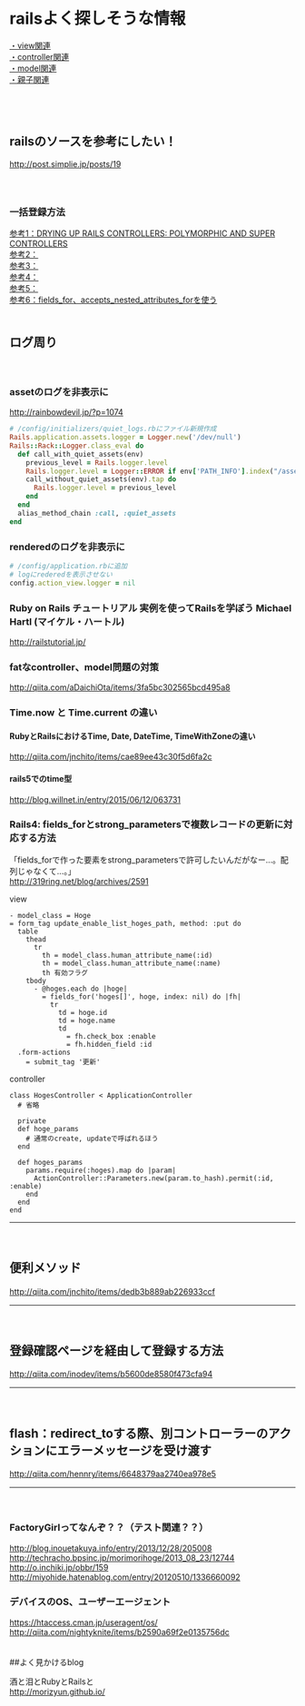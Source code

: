 
# railsよく探しそうな情報

> 
[・view関連](https://github.com/IsabellaAzu/memo/blob/master/Rails/rails_88_1_view.md)  
[・controller関連](https://github.com/IsabellaAzu/memo/blob/master/Rails/rails_88_2_controller.md)  
[・model関連](https://github.com/IsabellaAzu/memo/blob/master/Rails/rails_88_3_model.md)  
[・親子関連](https://github.com/IsabellaAzu/memo/blob/master/Rails/rails_88_4_親子関連.md)  

　  
　  
## railsのソースを参考にしたい！
http://post.simplie.jp/posts/19  
　  
　  
### 一括登録方法
[参考1：DRYING UP RAILS CONTROLLERS: POLYMORPHIC AND SUPER CONTROLLERS](http://rails.densan-labs.net/form/bulk_registration_form.html)  
[参考2：](http://j-caw.co.jp/blog/?p=1590)  
[参考3：](http://j-caw.co.jp/blog/?p=1415)  
[参考4：](http://qiita.com/hiroki_y/items/377a5b8bc2e1b7e1a3f4)  
[参考5：](http://ja.stackoverflow.com/questions/22697/rails%E3%81%AEscaffold-controller%E3%81%A7%E8%A4%87%E6%95%B0%E8%A1%8C%E3%82%92%E4%B8%80%E6%B0%97%E3%81%ABcreate%E3%81%99%E3%82%8B%E6%96%B9%E6%B3%95)  
[参考6：fields_for、accepts_nested_attributes_forを使う](http://archive.aerial.st/archive/2011/06/11/insert-has-many-relations)
　  
　  
## ログ周り
　  
### assetのログを非表示に
http://rainbowdevil.jp/?p=1074
```Ruby
# /config/initializers/quiet_logs.rbにファイル新規作成
Rails.application.assets.logger = Logger.new('/dev/null') 
Rails::Rack::Logger.class_eval do
  def call_with_quiet_assets(env)
    previous_level = Rails.logger.level
    Rails.logger.level = Logger::ERROR if env['PATH_INFO'].index("/assets/") == 0
    call_without_quiet_assets(env).tap do
      Rails.logger.level = previous_level
    end
  end
  alias_method_chain :call, :quiet_assets
end
```

### renderedのログを非表示に
```Ruby
# /config/application.rbに追加
# logにrederedを表示させない
config.action_view.logger = nil
```

### Ruby on Rails チュートリアル 実例を使ってRailsを学ぼう Michael Hartl (マイケル・ハートル)  
http://railstutorial.jp/  


### fatなcontroller、model問題の対策
http://qiita.com/aDaichiOta/items/3fa5bc302565bcd495a8


### Time.now と Time.current の違い

#### RubyとRailsにおけるTime, Date, DateTime, TimeWithZoneの違い
http://qiita.com/jnchito/items/cae89ee43c30f5d6fa2c

#### rails5でのtime型
http://blog.willnet.in/entry/2015/06/12/063731

   
### Rails4: fields_forとstrong_parametersで複数レコードの更新に対応する方法  
「fields_forで作った要素をstrong_parametersで許可したいんだがなー…。配列じゃなくて…。」  
http://319ring.net/blog/archives/2591   

view  
```
- model_class = Hoge
= form_tag update_enable_list_hoges_path, method: :put do
  table
    thead
      tr
        th = model_class.human_attribute_name(:id)
        th = model_class.human_attribute_name(:name)
        th 有効フラグ
    tbody
      - @hoges.each do |hoge|
        = fields_for('hoges[]', hoge, index: nil) do |fh|
          tr
            td = hoge.id
            td = hoge.name
            td
              = fh.check_box :enable
              = fh.hidden_field :id
  .form-actions
    = submit_tag '更新'
```

controller  
```
class HogesController < ApplicationController
  # 省略
 
  private
  def hoge_params
    # 通常のcreate, updateで呼ばれるほう
  end
 
  def hoges_params
    params.require(:hoges).map do |param|
      ActionController::Parameters.new(param.to_hash).permit(:id, :enable)
    end
  end
end
```

- - -
　  
## 便利メソッド
http://qiita.com/jnchito/items/dedb3b889ab226933ccf
　  
- - -
　  
## 登録確認ページを経由して登録する方法
http://qiita.com/inodev/items/b5600de8580f473cfa94
　  
- - -
　  
## flash：redirect_toする際、別コントローラーのアクションにエラーメッセージを受け渡す
http://qiita.com/hennry/items/6648379aa2740ea978e5
　  
- - -
　  
### FactoryGirlってなんぞ？？（テスト関連？？）
http://blog.inouetakuya.info/entry/2013/12/28/205008  
http://techracho.bpsinc.jp/morimorihoge/2013_08_23/12744  
http://o.inchiki.jp/obbr/159  
http://miyohide.hatenablog.com/entry/20120510/1336660092  


### デバイスのOS、ユーザーエージェント
https://htaccess.cman.jp/useragent/os/  
http://qiita.com/nightyknite/items/b2590a69f2e0135756dc  
　  

##よく見かけるblog

酒と泪とRubyとRailsと  
http://morizyun.github.io/
